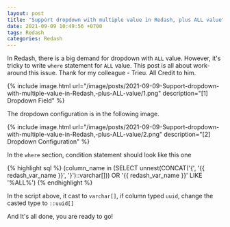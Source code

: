 ```yaml
---
layout: post
title: "Support dropdown with multiple value in Redash, plus ALL value"
date: 2021-09-09 10:49:56 +0700
tags: Redash
categories: Redash
---
```


In Redash, there is a big demand for dropdown with `ALL` value. However, it's tricky to write `where` statement for `ALL` value. This post is all about work-around this issue.
Thank for my colleague - Trieu. All Credit to him.

{% include image.html url="/image/posts/2021-09-09-Support-dropdown-with-multiple-value-in-Redash,-plus-ALL-value/1.png" description="[1] Dropdown Field" %}

The dropdown configuration is in the following image.

{% include image.html url="/image/posts/2021-09-09-Support-dropdown-with-multiple-value-in-Redash,-plus-ALL-value/2.png" description="[2] Dropdown Configuration" %}

In the `where` section, condition statement should look like this one

{% highlight sql %}
(column_name in (SELECT unnest(CONCAT('{', '{{ redash_var_name }}', '}')::varchar[])) OR '{{ redash_var_name }}' LIKE '%ALL%')
{% endhighlight %}

In the script above, it cast to `varchar[]`, if column typed `uuid`, change the casted type to `::uuid[]`

And It's all done, you are ready to go!
